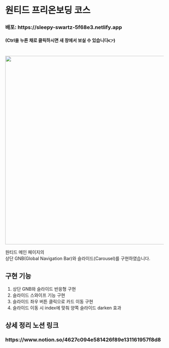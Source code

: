 # 원티드 프리온보딩 코스

<h3>배포: https://sleepy-swartz-5f68e3.netlify.app</h3>

<h4>(Ctrl을 누른 채로 클릭하시면 새 창에서 보실 수 있습니다👉) </h4>

<br/>

<img src="https://user-images.githubusercontent.com/68722179/150066998-77c333e2-2842-4d35-97e9-2a8d4ace690c.png" width="600" />

원티드 메인 페이지의 <br/>
상단 GNB(Global Navigation Bar)와 슬라이드(Carousel)를 구현하였습니다.

## 구현 기능
1. 상단 GNB와 슬라이드 반응형 구현
2. 슬라이드 스와이프 기능 구현 
3. 슬라이드 좌우 버튼 클릭으로 카드 이동 구현
4. 슬라이드 이동 시 index에 맞춰 양쪽 슬라이드 darken 효과

## 상세 정리 노션 링크
<h3>https://www.notion.so/4627c094e581426f89e131161957f8d8</h3>
